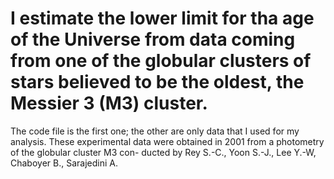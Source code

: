 
# I estimate the lower limit for tha age of the Universe from data coming from one of the globular clusters of stars believed to be the oldest, the Messier 3 (M3) cluster.
The code file is the first one; the other are only data that I used for my analysis. These experimental data  were obtained in 2001 from a photometry of the globular cluster M3 con- ducted by Rey S.-C., Yoon S.-J., Lee Y.-W, Chaboyer B., Sarajedini A.
